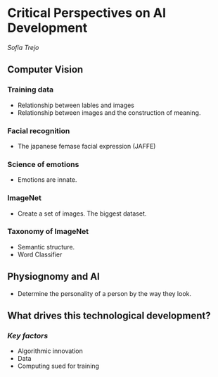 # Critical Perspectives on AI Development
_Sofía Trejo_

## Computer Vision

### Training data
- Relationship between lables and images
- Relationship between images and the construction of meaning.


### Facial recognition
- The japanese femase facial expression (JAFFE)


### Science of emotions
- Emotions are innate.

### ImageNet
- Create a set of images. The biggest dataset.

### Taxonomy of ImageNet
- Semantic structure. 
- Word Classifier

## Physiognomy and AI
- Determine the personality of a person by the way they look.


## What drives this technological development?

### _Key factors_
- Algorithmic innovation
- Data
- Computing sued for training

